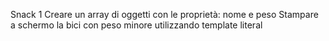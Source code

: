 Snack 1
Creare un array di oggetti con le proprietà: nome e peso
Stampare a schermo la bici con peso minore utilizzando template literal
